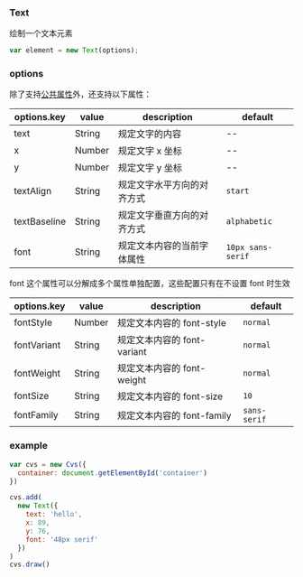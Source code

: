 ### Text

绘制一个文本元素

```js
var element = new Text(options);
```

### options

除了支持[公共属性](/docs/element.html#options)外，还支持以下属性：

| options.key  | value  | description                | default           |
| ------------ | ------ | -------------------------- | ----------------- |
| text         | String | 规定文字的内容             | --                |
| x            | Number | 规定文字 x 坐标            | --                |
| y            | Number | 规定文字 y 坐标            | --                |
| textAlign    | String | 规定文字水平方向的对齐方式 | `start`           |
| textBaseline | String | 规定文字垂直方向的对齐方式 | `alphabetic`      |
| font         | String | 规定文本内容的当前字体属性 | `10px sans-serif` |

font 这个属性可以分解成多个属性单独配置，这些配置只有在不设置 font 时生效

| options.key | value  | description                 | default      |
| ----------- | ------ | --------------------------- | ------------ |
| fontStyle   | Number | 规定文本内容的 font-style   | `normal`     |
| fontVariant | String | 规定文本内容的 font-variant | `normal`     |
| fontWeight  | String | 规定文本内容的 font-weight  | `normal`     |
| fontSize    | String | 规定文本内容的 font-size    | `10`         |
| fontFamily  | String | 规定文本内容的 font-family  | `sans-serif` |

### example

```js
var cvs = new Cvs({
  container: document.getElementById('container')
})

cvs.add(
  new Text({
    text: 'hello',
    x: 89,
    y: 76,
    font: '48px serif'
  })
)
cvs.draw()
```

<c-text></c-text>
